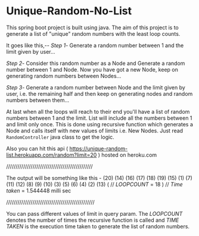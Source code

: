 # Unique-Random-No-List
This spring boot project is built using java. The aim of this project is to generate a list of "unique" random numbers with the least loop counts.

It goes like this,-- 
  *Step 1*- Generate a random number between 1 and the limit given by user...
  
  *Step 2*- Consider this random number as a Node and Generate a random number between 1 and Node. Now you have got a new Node, keep on generating random numbers between Nodes...
  
  *Step 3*- Generate a random number between Node and the limit given by user, i.e. the remaining half and then keep on generating nodes and random numbers between them...
  
At last when all the loops will reach to their end you'll have a list of random numbers between 1 and the limit. List will include all the numbers between 1 and limit only once.
This is done using recursive function which generates a Node and calls itself with new values of limits i.e. New Nodes.
Just read `RandomController` java class to get the logic. 

Also you can hit this api ( https://unique-random-list.herokuapp.com/random?limit=20 ) hosted on heroku.com 

//////////////////////////////////////////////

The output will be something like this - 
(20) (14) (16) (17) (18) (19) (15) (1) (7) (11) (12) (8) (9) (10) (3) (5) (6) (4) (2) (13) ( // *LOOPCOUNT* = 18 ) // *Time taken* = 1.544448 milli sec

///////////////////////////////////////////////

You can pass different values of limit in query param. The *LOOPCOUNT* denotes the number of times the recursive function is called and *TIME TAKEN* is the execution time taken to generate the list of random numbers.
